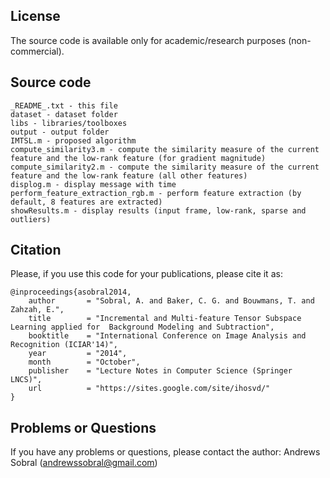 License
-------
The source code is available only for academic/research purposes (non-commercial).

Source code
-----------
```
_README_.txt - this file
dataset - dataset folder
libs - libraries/toolboxes
output - output folder
IMTSL.m - proposed algorithm
compute_similarity3.m - compute the similarity measure of the current feature and the low-rank feature (for gradient magnitude)
compute_similarity2.m - compute the similarity measure of the current feature and the low-rank feature (all other features)
displog.m - display message with time
perform_feature_extraction_rgb.m - perform feature extraction (by default, 8 features are extracted)
showResults.m - display results (input frame, low-rank, sparse and outliers)
```

Citation
---------
Please, if you use this code for your publications, please cite it as:
```
@inproceedings{asobral2014,
    author       = "Sobral, A. and Baker, C. G. and Bouwmans, T. and Zahzah, E.",
    title        = "Incremental and Multi-feature Tensor Subspace Learning applied for  Background Modeling and Subtraction",
    booktitle    = "International Conference on Image Analysis and Recognition (ICIAR'14)",
    year         = "2014",
    month        = "October",
    publisher    = "Lecture Notes in Computer Science (Springer LNCS)",
    url          = "https://sites.google.com/site/ihosvd/"
}
```

Problems or Questions
---------------------
If you have any problems or questions, please contact the author: Andrews Sobral (andrewssobral@gmail.com)
